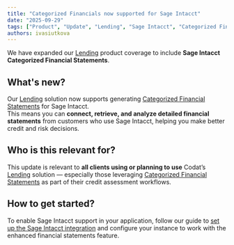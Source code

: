 ```yaml
---
title: "Categorized Financials now supported for Sage Intacct"
date: "2025-09-29"
tags: ["Product", "Update", "Lending", "Sage Intacct", "Categorized Financials"]
authors: ivasiutkova
---
```


We have expanded our [Lending](/lending/overview) product coverage to include **Sage Intacct Categorized Financial Statements**.

<!--truncate-->

## What's new?

Our [Lending](/lending/overview) solution now supports generating [Categorized Financial Statements](/lending/features/financial-statements-overview) for Sage Intacct.  
This means you can **connect, retrieve, and analyze detailed financial statements** from customers who use Sage Intacct, helping you make better credit and risk decisions.

## Who is this relevant for?

This update is relevant to **all clients using or planning to use** Codat’s [Lending](/lending/overview) solution — especially those leveraging [Categorized Financial Statements](/lending/features/financial-statements-overview) as part of their credit assessment workflows.

## How to get started?

To enable Sage Intacct support in your application, follow our guide to [set up the Sage Intacct integration](/integrations/accounting/sage-intacct/accounting-sage-intacct-setup) and configure your instance to work with the enhanced financial statements feature.


